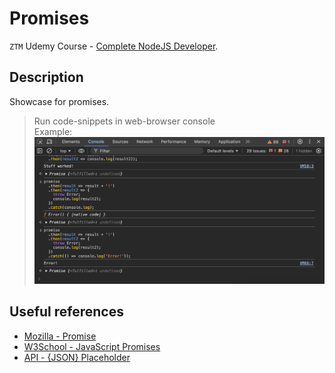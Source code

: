 # Promises

`ZTM` Udemy Course - [Complete NodeJS Developer](https://www.udemy.com/course/complete-nodejs-developer-zero-to-mastery).

## Description

Showcase for promises.

> Run code-snippets in web-browser console <br>
> Example:
> <img src="./docs/img/console.png" alt="console" width="600">

## Useful references

- [Mozilla - Promise](https://developer.mozilla.org/en-US/docs/Web/JavaScript/Reference/Global_Objects/Promise)
- [W3School - JavaScript Promises](https://www.w3schools.com/js/js_promise.asp)
- [API - {JSON} Placeholder](https://jsonplaceholder.typicode.com/)